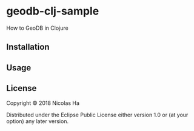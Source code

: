 # geodb-clj-sample

How to GeoDB in Clojure

## Installation



## Usage


## License

Copyright © 2018 Nicolas Ha

Distributed under the Eclipse Public License either version 1.0 or (at
your option) any later version.
